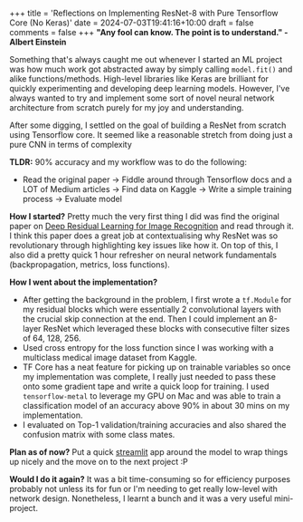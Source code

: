 +++
title = 'Reflections on Implementing ResNet-8 with Pure Tensorflow Core (No Keras)'
date = 2024-07-03T19:41:16+10:00
draft = false
comments = false
+++
**"Any fool can know. The point is to understand." - Albert Einstein**

Something that's always caught me out whenever I started an ML project was how much work got abstracted away by simply calling `model.fit()` and alike functions/methods. High-level libraries like Keras are brilliant for quickly experimenting and developing deep learning models. However, I've always wanted to try and implement some sort of novel neural network architecture from scratch purely for my joy and understanding.

After some digging, I settled on the goal of building a ResNet from scratch using Tensorflow core. It seemed like a reasonable stretch from doing just a pure CNN in terms of complexity

**TLDR:** 90% accuracy and my workflow was to do the following:
- Read the original paper -> Fiddle around through Tensorflow docs and a LOT of Medium articles -> Find data on Kaggle -> Write a simple training process -> Evaluate model

**How I started?** Pretty much the very first thing I did was find the original paper on [Deep Residual Learning for Image Recognition](https://arxiv.org/abs/1512.03385) and read through it. I think this paper does a great job at contextualising why ResNet was so revolutionary through highlighting key issues like how it. On top of this, I also did a pretty quick 1 hour refresher on neural network fundamentals (backpropagation, metrics, loss functions).

**How I went about the implementation?** 
- After getting the background in the problem, I first wrote a `tf.Module` for my residual blocks which were essentially 2 convolutional layers with the crucial skip connection at the end. Then I could implement an 8-layer ResNet which leveraged these blocks with consecutive filter sizes of 64, 128, 256. 
- Used cross entropy for the loss function since I was working with a multiclass medical image dataset from Kaggle. 
- TF Core has a neat feature for picking up on trainable variables so once my implementation was complete, I really just needed to pass these onto some gradient tape and write a quick loop for training. I used `tensorflow-metal` to leverage my GPU on Mac and was able to train a classification model of an accuracy above 90% in about 30 mins on my implementation.
- I evaluated on Top-1 validation/training accuracies and also shared the confusion matrix with some class mates.

**Plan as of now?** Put a quick [streamlit](https://streamlit.io/) app around the model to wrap things up nicely and the move on to the next project :P

**Would I do it again?** It was a bit time-consuming so for efficiency purposes probably not unless its for fun or I'm needing to get really low-level with network design. Nonetheless, I learnt a bunch and it was a very useful mini-project.